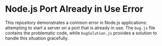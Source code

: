 # Node.js Port Already in Use Error

This repository demonstrates a common error in Node.js applications: attempting to start a server on a port that is already in use.  The `bug.js` file contains the problematic code, while `bugSolution.js` provides a solution to handle this situation gracefully.